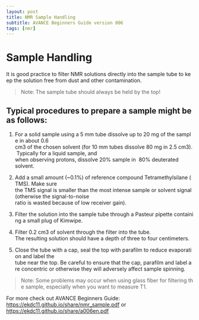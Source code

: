 ```yaml
---
layout: post
title: NMR Sample Handling
subtitle: AVANCE Beginners Guide version 006
tags: [nmr]
---
```


# Sample Handling
It is good practice to filter NMR solutions directly into the sample tube to keep the solution free from dust and other contamination.

> Note: The sample tube should always be held by the top!

## Typical procedures to prepare a sample might be as follows:
1. For a solid sample using a 5 mm tube dissolve up to 20 mg of the sample in about 0.6 cm3 of the chosen solvent (for 10 mm tubes dissolve 80 mg in 2.5 cm3). Typically for a liquid sample, and when observing protons, dissolve 20% sample in  80% deuterated solvent.

2.  Add a small amount (~0.1%) of reference compound Tetramethylsilane (TMS). Make sure the TMS signal is smaller than the most intense sample or solvent signal (otherwise the signal-to-noise ratio is wasted because of low receiver gain).

3. Filter the solution into the sample tube through a Pasteur pipette containing a small plug of Kimwipe.

4. Filter 0.2 cm3 of solvent through the filter into the tube. The resulting solution should have a depth of three to four centimeters.

5. Close the tube with a cap, seal the top with parafilm to reduce evaporation and label the tube near the top. Be careful to ensure that the cap, parafilm and label are concentric or otherwise they will adversely affect sample spinning.

> Note: Some problems may occur when using glass fiber for filtering the sample, especially when you want to measure T1.

For more check out AVANCE Beginners Guide: https://ekdc11.github.io/share/nmr_sample.pdf or https://ekdc11.github.io/share/a006en.pdf
